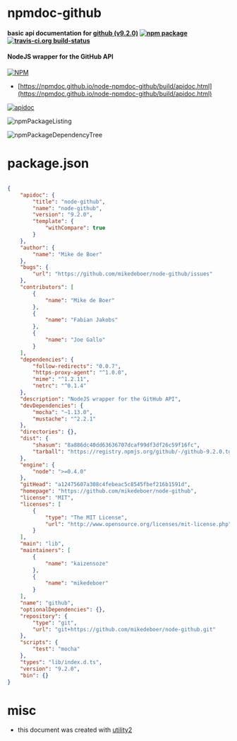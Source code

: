 # npmdoc-github

#### basic api documentation for  [github (v9.2.0)](https://github.com/mikedeboer/node-github)  [![npm package](https://img.shields.io/npm/v/npmdoc-github.svg?style=flat-square)](https://www.npmjs.org/package/npmdoc-github) [![travis-ci.org build-status](https://api.travis-ci.org/npmdoc/node-npmdoc-github.svg)](https://travis-ci.org/npmdoc/node-npmdoc-github)

#### NodeJS wrapper for the GitHub API

[![NPM](https://nodei.co/npm/github.png?downloads=true&downloadRank=true&stars=true)](https://www.npmjs.com/package/github)

- [https://npmdoc.github.io/node-npmdoc-github/build/apidoc.html](https://npmdoc.github.io/node-npmdoc-github/build/apidoc.html)

[![apidoc](https://npmdoc.github.io/node-npmdoc-github/build/screenCapture.buildCi.browser.%252Ftmp%252Fbuild%252Fapidoc.html.png)](https://npmdoc.github.io/node-npmdoc-github/build/apidoc.html)

![npmPackageListing](https://npmdoc.github.io/node-npmdoc-github/build/screenCapture.npmPackageListing.svg)

![npmPackageDependencyTree](https://npmdoc.github.io/node-npmdoc-github/build/screenCapture.npmPackageDependencyTree.svg)



# package.json

```json

{
    "apidoc": {
        "title": "node-github",
        "name": "node-github",
        "version": "9.2.0",
        "template": {
            "withCompare": true
        }
    },
    "author": {
        "name": "Mike de Boer"
    },
    "bugs": {
        "url": "https://github.com/mikedeboer/node-github/issues"
    },
    "contributors": [
        {
            "name": "Mike de Boer"
        },
        {
            "name": "Fabian Jakobs"
        },
        {
            "name": "Joe Gallo"
        }
    ],
    "dependencies": {
        "follow-redirects": "0.0.7",
        "https-proxy-agent": "^1.0.0",
        "mime": "^1.2.11",
        "netrc": "^0.1.4"
    },
    "description": "NodeJS wrapper for the GitHub API",
    "devDependencies": {
        "mocha": "~1.13.0",
        "mustache": "^2.2.1"
    },
    "directories": {},
    "dist": {
        "shasum": "8a886dc40dd63636707dcaf99df3df26c59f16fc",
        "tarball": "https://registry.npmjs.org/github/-/github-9.2.0.tgz"
    },
    "engine": {
        "node": ">=0.4.0"
    },
    "gitHead": "a12475607a308c4febeac5c8545fbef216b1591d",
    "homepage": "https://github.com/mikedeboer/node-github",
    "license": "MIT",
    "licenses": [
        {
            "type": "The MIT License",
            "url": "http://www.opensource.org/licenses/mit-license.php"
        }
    ],
    "main": "lib",
    "maintainers": [
        {
            "name": "kaizensoze"
        },
        {
            "name": "mikedeboer"
        }
    ],
    "name": "github",
    "optionalDependencies": {},
    "repository": {
        "type": "git",
        "url": "git+https://github.com/mikedeboer/node-github.git"
    },
    "scripts": {
        "test": "mocha"
    },
    "types": "lib/index.d.ts",
    "version": "9.2.0",
    "bin": {}
}
```



# misc
- this document was created with [utility2](https://github.com/kaizhu256/node-utility2)
